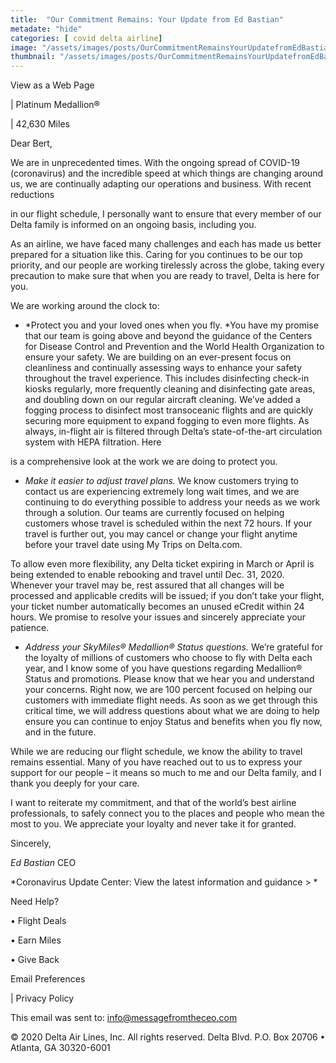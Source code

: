 ```yaml
---
title:  "Our Commitment Remains: Your Update from Ed Bastian"
metadate: "hide"
categories: [ covid delta airline]
image: "/assets/images/posts/OurCommitmentRemainsYourUpdatefromEdBastian_full.png"
thumbnail: "/assets/images/posts/OurCommitmentRemainsYourUpdatefromEdBastian.png"
---
```

  View as a Web Page






 | Platinum Medallion®

 |  42,630 Miles






Dear Bert,

We are in unprecedented times. With the ongoing spread of COVID-19
(coronavirus) and the incredible speed at which things are changing around
us, we are continually adapting our operations and business. With recent
reductions

in our flight schedule, I personally want to ensure that every member of
our Delta family is informed on an ongoing basis, including you.

As an airline, we have faced many challenges and each has made us better
prepared for a situation like this. Caring for you continues to be our top
priority, and our people are working tirelessly across the globe, taking
every precaution to make sure that when you are ready to travel, Delta is
here for you.

We are working around the clock to:

   - *Protect you and your loved ones when you fly. *You have my promise
   that our team is going above and beyond the guidance of the Centers for
   Disease Control and Prevention and the World Health Organization to ensure
   your safety. We are building on an ever-present focus on cleanliness and
   continually assessing ways to enhance your safety throughout the travel
   experience. This includes disinfecting check-in kiosks regularly, more
   frequently cleaning and disinfecting gate areas, and doubling down on our
   regular aircraft cleaning. We’ve added a fogging process to disinfect most
   transoceanic flights and are quickly securing more equipment to expand
   fogging to even more flights. As always, in-flight air is filtered through
   Delta’s state-of-the-art circulation system with HEPA filtration. Here
   
   is a comprehensive look at the work we are doing to protect you.


   - *Make it easier to adjust travel plans.* We know customers trying to
   contact us are experiencing extremely long wait times, and we are
   continuing to do everything possible to address your needs as we work
   through a solution. Our teams are currently focused on helping customers
   whose travel is scheduled within the next 72 hours. If your travel is
   further out, you may cancel or change your flight anytime before your
   travel date using My Trips on Delta.com.
   
   To allow even more flexibility, any Delta ticket expiring in March or April
   is being extended to enable rebooking and travel until Dec. 31, 2020.
   Whenever your travel may be, rest assured that all changes will be
   processed and applicable credits will be issued; if you don’t take your
   flight, your ticket number automatically becomes an unused eCredit within
   24 hours. We promise to resolve your issues and sincerely appreciate your
   patience.


   - *Address your SkyMiles® Medallion® Status questions.* We’re grateful
   for the loyalty of millions of customers who choose to fly with Delta each
   year, and I know some of you have questions regarding Medallion® Status
   and promotions. Please know that we hear you and understand your concerns.
   Right now, we are 100 percent focused on helping our customers with
   immediate flight needs. As soon as we get through this critical time, we
   will address questions about what we are doing to help ensure you can
   continue to enjoy Status and benefits when you fly now, and in the future.

While we are reducing our flight schedule, we know the ability to travel
remains essential. Many of you have reached out to us to express your
support for our people – it means so much to me and our Delta family, and I
thank you deeply for your care.

I want to reiterate my commitment, and that of the world’s best airline
professionals, to safely connect you to the places and people who mean the
most to you. We appreciate your loyalty and never take it for granted.

Sincerely,



*Ed Bastian*
CEO

*Coronavirus Update Center:   View the latest information and guidance >
*

Need Help?

•
Flight Deals

•
Earn Miles

•
Give Back







Email Preferences

 |
Privacy Policy

This email was sent to: info@messagefromtheceo.com

© 2020 Delta Air Lines, Inc. All rights reserved.
Delta Blvd. P.O. Box 20706 • Atlanta, GA 30320-6001


